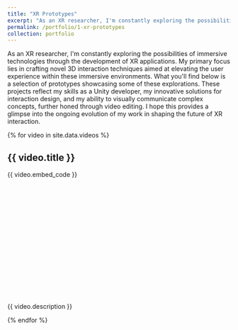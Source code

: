 ```yaml
---
title: "XR Prototypes"
excerpt: "As an XR researcher, I'm constantly exploring the possibilities of immersive technologies through the development of XR applications. My primary focus lies in crafting novel 3D interaction techniques aimed at elevating the user experience within these immersive environments. What you'll find below is a selection of prototypes showcasing some of these explorations. These projects reflect my skills as a Unity developer, my innovative solutions for interaction design, and my ability to visually communicate complex concepts, further honed through video editing. I hope this provides a glimpse into the ongoing evolution of my work in shaping the future of XR interaction."
permalink: /portfolio/1-xr-prototypes
collection: portfolio
---
```


As an XR researcher, I'm constantly exploring the possibilities of immersive technologies through the development of XR applications. My primary focus lies in crafting novel 3D interaction techniques aimed at elevating the user experience within these immersive environments. What you'll find below is a selection of prototypes showcasing some of these explorations. These projects reflect my skills as a Unity developer, my innovative solutions for interaction design, and my ability to visually communicate complex concepts, further honed through video editing. I hope this provides a glimpse into the ongoing evolution of my work in shaping the future of XR interaction.

 <div class="row">
 {% for video in site.data.videos %}
   <div class="col-md-6">  <!-- Adjust col-md-* as needed -->
     <h2>{{ video.title }}</h2>
     <div class="video-container">  <!-- Add a container for aspect ratio -->
       {{ video.embed_code }}
     </div>
     <p>{{ video.description }}</p>
   </div>
 {% endfor %}
 </div>

 <style>
  .video-container {
    position: relative;
    padding-bottom: 56.25%; /* 16:9 aspect ratio (adjust if needed) */
    height: 0;
    overflow: hidden;
  }

  .video-container iframe {
    position: absolute;
    top: 0;
    left: 0;
    width: 100%;
    height: 100%;
  }
 </style>